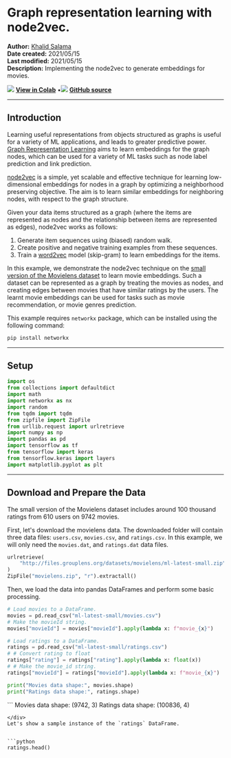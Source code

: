 # Graph representation learning with node2vec.

**Author:** [Khalid Salama](https://www.linkedin.com/in/khalid-salama-24403144/)<br>
**Date created:** 2021/05/15<br>
**Last modified:** 2021/05/15<br>
**Description:** Implementing the node2vec to generate embeddings for movies.


<img class="k-inline-icon" src="https://colab.research.google.com/img/colab_favicon.ico"/> [**View in Colab**](https://colab.research.google.com/github/keras-team/keras-io/blob/master/examples/graphs/ipynb/node2vec_movielens.ipynb)  <span class="k-dot">•</span><img class="k-inline-icon" src="https://github.com/favicon.ico"/> [**GitHub source**](https://github.com/keras-team/keras-io/blob/master/examples/graphs/node2vec_movielens.py)



---
## Introduction


Learning useful representations from objects structured as graphs is useful for
a variety of ML applications, and leads to greater predictive power.
[Graph Representation Learning](https://www.cs.mcgill.ca/~wlh/grl_book/) aims to
learn embeddings for the graph nodes, which can be used for a variety of ML tasks
such as node label prediction and link prediction.

[node2vec](https://arxiv.org/abs/1607.00653) is a simple, yet scalable and effective
technique for learning low-dimensional embeddings for nodes in a graph by optimizing
a neighborhood preserving objective. The aim is to learn similar embeddings for
neighboring nodes, with respect to the graph structure.

Given your data items structured as a graph (where the items are represented as
nodes and the relationship between items are represented as edges),
node2vec works as follows:
1. Generate item sequences using (biased) random walk.
2. Create positive and negative training examples from these sequences.
3. Train a [word2vec](https://www.tensorflow.org/tutorials/text/word2vec) model
(skip-gram) to learn embeddings for the items.

In this example, we demonstrate the node2vec technique on the [small version of the Movielens dataset](https://files.grouplens.org/datasets/movielens/ml-latest-small-README.html)
to learn movie embeddings. Such a dataset can be represented as a graph by treating
the movies as nodes, and creating edges between movies that have similar ratings
by the users. The learnt movie embeddings can be used for tasks such as movie recommendation,
or movie genres prediction.

This example requires `networkx` package, which can be installed using the following command:

```python
pip install networkx
````

---
## Setup


```python
import os
from collections import defaultdict
import math
import networkx as nx
import random
from tqdm import tqdm
from zipfile import ZipFile
from urllib.request import urlretrieve
import numpy as np
import pandas as pd
import tensorflow as tf
from tensorflow import keras
from tensorflow.keras import layers
import matplotlib.pyplot as plt
```

---
## Download and Prepare the Data

The small version of the Movielens dataset includes around 100 thousand ratings
from 610 users on 9742 movies.

First, let's download the movielens data. The downloaded folder will contain
three data files: `users.csv`, `movies.csv`, and `ratings.csv`. In this example,
we will only need the `movies.dat`, and `ratings.dat` data files.


```python
urlretrieve(
    "http://files.grouplens.org/datasets/movielens/ml-latest-small.zip", "movielens.zip"
)
ZipFile("movielens.zip", "r").extractall()
```

Then, we load the data into pandas DataFrames and perform some basic processing.


```python
# Load movies to a DataFrame.
movies = pd.read_csv("ml-latest-small/movies.csv")
# Make the movieId string.
movies["movieId"] = movies["movieId"].apply(lambda x: f"movie_{x}")

# Load ratings to a DataFrame.
ratings = pd.read_csv("ml-latest-small/ratings.csv")
# # Convert rating to float
ratings["rating"] = ratings["rating"].apply(lambda x: float(x))
# # Make the movie_id string.
ratings["movieId"] = ratings["movieId"].apply(lambda x: f"movie_{x}")

print("Movies data shape:", movies.shape)
print("Ratings data shape:", ratings.shape)
```

<div class="k-default-codeblock">
```
Movies data shape: (9742, 3)
Ratings data shape: (100836, 4)

```
</div>
Let's show a sample instance of the `ratings` DataFrame.


```python
ratings.head()
```




<div>
<style scoped>
    .dataframe tbody tr th:only-of-type {
        vertical-align: middle;
    }

<div class="k-default-codeblock">
```
.dataframe tbody tr th {
    vertical-align: top;
}

.dataframe thead th {
    text-align: right;
}
```
</div>
</style>
<table border="1" class="dataframe">
  <thead>
    <tr style="text-align: right;">
      <th></th>
      <th>userId</th>
      <th>movieId</th>
      <th>rating</th>
      <th>timestamp</th>
    </tr>
  </thead>
  <tbody>
    <tr>
      <th>0</th>
      <td>1</td>
      <td>movie_1</td>
      <td>4.0</td>
      <td>964982703</td>
    </tr>
    <tr>
      <th>1</th>
      <td>1</td>
      <td>movie_3</td>
      <td>4.0</td>
      <td>964981247</td>
    </tr>
    <tr>
      <th>2</th>
      <td>1</td>
      <td>movie_6</td>
      <td>4.0</td>
      <td>964982224</td>
    </tr>
    <tr>
      <th>3</th>
      <td>1</td>
      <td>movie_47</td>
      <td>5.0</td>
      <td>964983815</td>
    </tr>
    <tr>
      <th>4</th>
      <td>1</td>
      <td>movie_50</td>
      <td>5.0</td>
      <td>964982931</td>
    </tr>
  </tbody>
</table>
</div>



Let's show how sample instance of the `movies` DataFrame.


```python
movies.head()
```




<div>
<style scoped>
    .dataframe tbody tr th:only-of-type {
        vertical-align: middle;
    }

<div class="k-default-codeblock">
```
.dataframe tbody tr th {
    vertical-align: top;
}

.dataframe thead th {
    text-align: right;
}
```
</div>
</style>
<table border="1" class="dataframe">
  <thead>
    <tr style="text-align: right;">
      <th></th>
      <th>movieId</th>
      <th>title</th>
      <th>genres</th>
    </tr>
  </thead>
  <tbody>
    <tr>
      <th>0</th>
      <td>movie_1</td>
      <td>Toy Story (1995)</td>
      <td>Adventure|Animation|Children|Comedy|Fantasy</td>
    </tr>
    <tr>
      <th>1</th>
      <td>movie_2</td>
      <td>Jumanji (1995)</td>
      <td>Adventure|Children|Fantasy</td>
    </tr>
    <tr>
      <th>2</th>
      <td>movie_3</td>
      <td>Grumpier Old Men (1995)</td>
      <td>Comedy|Romance</td>
    </tr>
    <tr>
      <th>3</th>
      <td>movie_4</td>
      <td>Waiting to Exhale (1995)</td>
      <td>Comedy|Drama|Romance</td>
    </tr>
    <tr>
      <th>4</th>
      <td>movie_5</td>
      <td>Father of the Bride Part II (1995)</td>
      <td>Comedy</td>
    </tr>
  </tbody>
</table>
</div>



Implement utility functions movies DataFrame


```python

def get_movie_title_by_id(movieId):
    return list(movies[movies.movieId == movieId].title)[0]


def get_movie_id_by_title(title):
    return list(movies[movies.title == title].movieId)[0]

```

---
## Construct the Movies Graph

We create an edge between two movie nodes in the graph if both movies are rated
by the same user >= `min_rating`. The weight of the edge will be based on the
[pointwise mutual information](https://en.wikipedia.org/wiki/Pointwise_mutual_information)
between the two movies, which is computed as: $log(xy) - log(x) - log(y) + log(D)$, where:

* $xy$ is how many users rated both movie `x` and movie `y` with >= `min_rating`.
* $x$ is how many users rated movie `x` >= `min_rating`.
* $y$ is how many users rated movie `y` >= `min_rating`.
* $D$ total number of movie ratings >= `min_rating`.

### Step 1: create the weighted edges between movies.


```python
min_rating = 5
pair_frequency = defaultdict(int)
item_frequency = defaultdict(int)

# Filter instances where rating is greater than or equal to min_rating.
rated_movies = ratings[ratings.rating >= min_rating]
# Group instances by user.
movies_grouped_by_users = list(rated_movies.groupby("userId"))
for group in tqdm(
    movies_grouped_by_users,
    position=0,
    leave=True,
    desc="Compute movie rating frequencies",
):
    # Get a list of movies rated by the user.
    current_movies = list(group[1]["movieId"])

    for i in range(len(current_movies)):
        item_frequency[current_movies[i]] += 1
        for j in range(i + 1, len(current_movies)):
            x = min(current_movies[i], current_movies[j])
            y = max(current_movies[i], current_movies[j])
            pair_frequency[(x, y)] += 1
```

<div class="k-default-codeblock">
```
Compute movie rating frequencies: 100%|██████████| 573/573 [00:00<00:00, 983.26it/s]

```
</div>
### Step 2: create the graph with the nodes and the edges

To reduce the number of edges between nodes, we only add an edge between movies
if the weight of the edge is greater than `min_weight`.


```python
min_weight = 10
D = math.log(sum(item_frequency.values()))

# Create the movies undirected graph.
movies_graph = nx.Graph()
# Add weighted edges between movies.
# This automatically adds the movie nodes to the graph.
for pair in tqdm(
    pair_frequency, position=0, leave=True, desc="Creating the movie graph"
):
    x, y = pair
    xy_frequency = pair_frequency[pair]
    x_frequency = item_frequency[x]
    y_frequency = item_frequency[y]
    pmi = math.log(xy_frequency) - math.log(x_frequency) - math.log(y_frequency) + D
    weight = pmi * xy_frequency
    # Only include edges with weight >= min_weight.
    if weight >= min_weight:
        movies_graph.add_edge(x, y, weight=weight)
```

<div class="k-default-codeblock">
```
Creating the movie graph: 100%|██████████| 298586/298586 [00:00<00:00, 719943.92it/s]

```
</div>
Let's display the total number of nodes and edges in the graph.
Note that the number of nodes is less than the total number of movies,
since only the movies that have edges to other movies are added.


```python
print("Total number of graph nodes:", movies_graph.number_of_nodes())
print("Total number of graph edges:", movies_graph.number_of_edges())
```

<div class="k-default-codeblock">
```
Total number of graph nodes: 1405
Total number of graph edges: 40043

```
</div>
Let's display the average node degree (number of neighbours) in the graph.


```python
degrees = []
for node in movies_graph.nodes:
    degrees.append(movies_graph.degree[node])

print("Average node degree:", round(sum(degrees) / len(degrees), 2))
```

<div class="k-default-codeblock">
```
Average node degree: 57.0

```
</div>
### Step 3: Create vocabulary and a mapping from tokens to integer indices

The vocabulary is the nodes (movie ids) in the graph.


```python
vocabulary = ["NA"] + list(movies_graph.nodes)
vocabulary_lookup = {token: idx for idx, token in enumerate(vocabulary)}
```

---
## Implement Biased Random Walk

A random walk starts from a given node, and randomly picks a neighbour node to move to.
If the edges are weighted, the neighbour is selected *probabilistically* with
respect to weights of the edges between the current node and its neighbours.
This procedure is repeated for `num_steps` to generate a sequence of *related* nodes.

The *biased* random walk balances between **breadth-first sampling**
(where only local neighbours are visited) and **depth-first sampling**
(where  distant neighbours are visited) by introducing the following two parameters:
1. **Return parameter** (`p`): Controls the likelihood of immediately revisiting
a node in the walk. Setting it to a high value encourages moderate exploration,
while setting it to a low value would keep the walk local.
2. **In-out parameter** (`q`): Allows the search to differentiate
between *inward* and *outward* nodes. Setting it to a high value biases the
random walk towards local nodes, while setting it to a low value biases the walk
to visit nodes which are further away.


```python

def next_step(graph, previous, current, p, q):
    neighbors = list(graph.neighbors(current))

    weights = []
    # Adjust the weights of the edges to the neighbors with respect to p and q.
    for neighbor in neighbors:
        if neighbor == previous:
            # Control the probability to return to the previous node.
            weights.append(graph[current][neighbor]["weight"] / p)
        elif graph.has_edge(neighbor, previous):
            # The probability of visiting a local node.
            weights.append(graph[current][neighbor]["weight"])
        else:
            # Control the probability to move forward.
            weights.append(graph[current][neighbor]["weight"] / q)

    # Compute the probabilities of visiting each neighbor.
    weight_sum = sum(weights)
    probabilities = [weight / weight_sum for weight in weights]
    # Probabilistically select a neighbor to visit.
    next = np.random.choice(neighbors, size=1, p=probabilities)[0]
    return next


def randm_walk(graph, num_walks, num_steps, p, q):
    walks = []
    nodes = list(graph.nodes())
    # Perform multiple iterations of the random walk.
    for walk_iteration in range(num_walks):
        random.shuffle(nodes)

        for node in tqdm(
            nodes,
            position=0,
            leave=True,
            desc=f"Random walks iteration {walk_iteration + 1} of {num_walks}",
        ):
            # Start the walk with a random node from the graph.
            walk = [node]
            # Randomly walk for num_steps.
            while len(walk) < num_steps:
                current = walk[-1]
                previous = walk[-2] if len(walk) > 1 else None
                # Compute the next node to visit.
                next = next_step(graph, previous, current, p, q)
                walk.append(next)
            # Replace node ids (movie ids) in the walk with token ids.
            walk = [vocabulary_lookup[token] for token in walk]
            # Add the walk to the generated sequence.
            walks.append(walk)

    return walks

```

---
## Generate Training Data using Random Walk
You can explore different configurations of `p` and `q` to different results of
related movies.


```python
p = 1
q = 1
num_walks = 5
num_steps = 10
walks = randm_walk(movies_graph, num_walks, num_steps, p, q)

print("Number of walks generated:", len(walks))
```

<div class="k-default-codeblock">
```
Random walks iteration 1 of 5: 100%|██████████| 1405/1405 [00:04<00:00, 290.73it/s]
Random walks iteration 2 of 5: 100%|██████████| 1405/1405 [00:04<00:00, 299.66it/s]
Random walks iteration 3 of 5: 100%|██████████| 1405/1405 [00:04<00:00, 306.30it/s]
Random walks iteration 4 of 5: 100%|██████████| 1405/1405 [00:04<00:00, 308.98it/s]
Random walks iteration 5 of 5: 100%|██████████| 1405/1405 [00:04<00:00, 309.18it/s]

Number of walks generated: 7025

```
</div>
    


---
## Generate Positive and Negative Examples

To train a skip-gram model, we use the generated walks to create positive and
negative training examples. Each example includes the following features:
1. `target`: A movie in a walk sequence.
2. `context`: Another movie in a walk sequence.
3. `weight`: How many times these two movies occured in walk sequences.
4. `label`: The label is 1 if these two movies are samples from the walk sequences,
otherwise (i.e., if randomly sampled) the label is 0.

### Generate examples


```python

def generate_examples(sequences, window_size, num_negative_smaples, vocabulary_size):

    example_weights = defaultdict(int)

    # Iterate over all sequences (walks).
    for sequence in tqdm(
        sequences,
        position=0,
        leave=True,
        desc=f"Generating postive and negative examples",
    ):

        # Generate positive and negative skip-gram pairs for a sequence (walk).
        pairs, labels = keras.preprocessing.sequence.skipgrams(
            sequence,
            vocabulary_size=vocabulary_size,
            window_size=window_size,
            negative_samples=num_negative_smaples,
        )

        for idx in range(len(pairs)):
            pair = pairs[idx]
            label = labels[idx]
            target, context = min(pair[0], pair[1]), max(pair[0], pair[1])
            if target == context:
                continue
            entry = (target, context, label)
            example_weights[entry] += 1

    targets, contexts, labels, weights = [], [], [], []
    for entry in example_weights:
        weight = example_weights[entry]
        target, context, label = entry

        targets.append(target)
        contexts.append(context)
        labels.append(label)
        weights.append(weight)

    return np.array(targets), np.array(contexts), np.array(labels), np.array(weights)


num_negative_smaples = 4
targets, contexts, labels, weights = generate_examples(
    sequences=walks,
    window_size=num_steps,
    num_negative_smaples=num_negative_smaples,
    vocabulary_size=len(vocabulary),
)
```

<div class="k-default-codeblock">
```
Generating postive and negative examples: 100%|██████████| 7025/7025 [00:11<00:00, 637.83it/s]

```
</div>
Let's display the shapes of the outputs


```python
print(f"Targets shape: {targets.shape}")
print(f"Contexts shape: {contexts.shape}")
print(f"Labels shape: {labels.shape}")
print(f"Weights shape: {weights.shape}")
```

<div class="k-default-codeblock">
```
Targets shape: (881266,)
Contexts shape: (881266,)
Labels shape: (881266,)
Weights shape: (881266,)

```
</div>
### Create tf.data.Dataset


```python
batch_size = 1024


def create_dataset(targets, contexts, labels, weights, batch_size):
    inputs = {
        "target": targets,
        "context": contexts,
    }
    dataset = tf.data.Dataset.from_tensor_slices((inputs, labels, weights))
    dataset = dataset.shuffle(buffer_size=batch_size * 2)
    dataset = dataset.batch(batch_size, drop_remainder=True)
    return dataset


dataset = create_dataset(
    targets=targets,
    contexts=contexts,
    labels=labels,
    weights=weights,
    batch_size=batch_size,
)
```

---
## Train a Skip-gram Model

Our skip-gram is a simple binary classification model that works as follows:
1. An embedding is looked up for the `target` movie.
2. An embedding is looked up for the `context` movie.
3. The dot product is computed between these two embeddings.
4. The result (after a sigmoid activation) is compared to the label.
5. A binary crossentropy loss is used.


```python
learning_rate = 0.001
embedding_dim = 50
num_epochs = 10
```

### Implement the model


```python

def create_model(vocabulary_size, embedding_dim):

    inputs = {
        "target": layers.Input(name="target", shape=(), dtype=tf.int32),
        "context": layers.Input(name="context", shape=(), dtype=tf.int32),
    }
    # Initialize item embeddings.
    embed_item = layers.Embedding(
        input_dim=vocabulary_size,
        output_dim=embedding_dim,
        embeddings_initializer="he_normal",
        embeddings_regularizer=keras.regularizers.l2(1e-6),
        name="item_embeddings",
    )
    # Lookup embeddings for target.
    target_embeddings = embed_item(inputs["target"])
    # Lookup embeddings for context.
    context_embeddings = embed_item(inputs["context"])
    # Compute dot similarity between target and context embeddings.
    logits = layers.Dot(axes=1, name="dot_similarity")(
        [target_embeddings, context_embeddings]
    )
    # Create the model.
    model = keras.Model(inputs=inputs, outputs=logits)
    return model

```

### Train the model


```python
model = create_model(len(vocabulary), embedding_dim)
model.compile(
    optimizer=keras.optimizers.Adam(learning_rate),
    loss=keras.losses.BinaryCrossentropy(from_logits=True),
)

tf.keras.utils.plot_model(
    model, show_shapes=True, show_dtype=True, show_layer_names=True,
)

history = model.fit(dataset, epochs=num_epochs)

plt.plot(history.history["loss"])
plt.ylabel("loss")
plt.xlabel("epoch")
plt.show()
```

<div class="k-default-codeblock">
```
('Failed to import pydot. You must `pip install pydot` and install graphviz (https://graphviz.gitlab.io/download/), ', 'for `pydotprint` to work.')
Epoch 1/10
860/860 [==============================] - 4s 4ms/step - loss: 3.4829
Epoch 2/10
860/860 [==============================] - 3s 4ms/step - loss: 3.3240
Epoch 3/10
860/860 [==============================] - 3s 4ms/step - loss: 3.3079
Epoch 4/10
860/860 [==============================] - 3s 4ms/step - loss: 3.2937
Epoch 5/10
860/860 [==============================] - 4s 4ms/step - loss: 3.2840
Epoch 6/10
860/860 [==============================] - 3s 4ms/step - loss: 3.2743
Epoch 7/10
860/860 [==============================] - 3s 4ms/step - loss: 3.2661
Epoch 8/10
860/860 [==============================] - 3s 4ms/step - loss: 3.2574
Epoch 9/10
860/860 [==============================] - 3s 4ms/step - loss: 3.2506
Epoch 10/10
860/860 [==============================] - 3s 4ms/step - loss: 3.2439

```
</div>
    
![png](/img/examples/graphs/node2vec_movielens/node2vec_movielens_41_1.png)
    


---
## Analyze the learnt embeddings


```python
movie_embeddings = model.get_layer("item_embeddings").get_weights()[0]
print("Embeddings shape:", movie_embeddings.shape)
```

<div class="k-default-codeblock">
```
Embeddings shape: (1406, 50)

```
</div>
### Find related movies


```python
query_movies = [
    "Matrix, The (1999)",
    "Star Wars: Episode IV - A New Hope (1977)",
    "Lion King, The (1994)",
    "Terminator 2: Judgment Day (1991)",
    "Godfather, The (1972)",
]
```

Get the embeddings of the query movies


```python
query_embeddings = []

for movie_title in query_movies:
    movieId = get_movie_id_by_title(movie_title)
    token_id = vocabulary_lookup[movieId]
    movie_embedding = movie_embeddings[token_id]
    query_embeddings.append(movie_embedding)

query_embeddings = np.array(query_embeddings)
```

Compute the consine similarity between the embeddings of the query movies and all
other movies, then pick the top k for each.


```python
similarities = tf.linalg.matmul(
    tf.math.l2_normalize(query_embeddings),
    tf.math.l2_normalize(movie_embeddings),
    transpose_b=True,
)

_, indices = tf.math.top_k(similarities, k=5)
indices = indices.numpy().tolist()
```

Display the top related movies the query movies


```python
for idx, title in enumerate(query_movies):
    print(title)
    print("".rjust(len(title), "-"))
    similar_tokens = indices[idx]
    for token in similar_tokens:
        similar_movieId = vocabulary[token]
        similar_title = get_movie_title_by_id(similar_movieId)
        print(f"- {similar_title}")
    print()
```

<div class="k-default-codeblock">
```
Matrix, The (1999)
------------------
- Matrix, The (1999)
- Inception (2010)
- Dark Knight, The (2008)
- Lord of the Rings: The Fellowship of the Ring, The (2001)
- Back to the Future (1985)
```
</div>
    
<div class="k-default-codeblock">
```
    
<div class="k-default-codeblock">
```
Star Wars: Episode IV - A New Hope (1977)
-----------------------------------------
- Back to the Future (1985)
- Star Wars: Episode V - The Empire Strikes Back (1980)
- Star Wars: Episode IV - A New Hope (1977)
- Matrix, The (1999)
- Star Wars: Episode VI - Return of the Jedi (1983)
```
</div>
    
<div class="k-default-codeblock">
```
Lion King, The (1994)
---------------------
- Lion King, The (1994)
- Beauty and the Beast (1991)
- Jurassic Park (1993)
- Mrs. Doubtfire (1993)
- Apollo 13 (1995)
```
</div>
    
<div class="k-default-codeblock">
```
Terminator 2: Judgment Day (1991)
---------------------------------
- Terminator 2: Judgment Day (1991)
- Star Wars: Episode VI - Return of the Jedi (1983)
- Apollo 13 (1995)
- Star Wars: Episode V - The Empire Strikes Back (1980)
- Braveheart (1995)
```
</div>
    
<div class="k-default-codeblock">
```
Godfather, The (1972)
---------------------
- Godfather, The (1972)
- Apocalypse Now (1979)
- Fargo (1996)
- American Beauty (1999)
- Reservoir Dogs (1992)
```
</div>
    


### Visualize the embeddings using the Embedding Projector


```python
import io

out_v = io.open("embeddings.tsv", "w", encoding="utf-8")
out_m = io.open("metadata.tsv", "w", encoding="utf-8")

for idx, movie_id in enumerate(vocabulary[1:]):
    movie_title = list(movies[movies.movieId == movie_id].title)[0]
    vector = movie_embeddings[idx]
    out_v.write("\t".join([str(x) for x in vector]) + "\n")
    out_m.write(movie_title + "\n")

out_v.close()
out_m.close()
```

Download the `embeddings.tsv` and `metadata.tsv` to analyze the obtained embeddings
in the [Embedding Projector](https://projector.tensorflow.org/).
